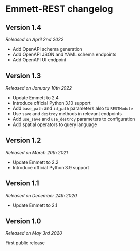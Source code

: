 Emmett-REST changelog
=====================

Version 1.4
-----------

*Released on April 2nd 2022*

- Add OpenAPI schema generation
- Add OpenAPI JSON and YAML schema endpoints
- Add OpenAPI UI endpoint

Version 1.3
-----------

*Released on January 10th 2022*

- Update Emmett to 2.4
- Introduce official Python 3.10 support
- Add `base_path` and `id_path` parameters also to `RESTModule`
- Use `save` and `destroy` methods in relevant endpoints
- Add `use_save` and `use_destroy` parameters to configuration
- Add spatial operators to query language

Version 1.2
-----------

*Released on March 20th 2021*

- Update Emmett to 2.2
- Introduce official Python 3.9 support

Version 1.1
-----------

*Released on December 24th 2020*

- Update Emmett to 2.1

Version 1.0
-----------

*Released on May 3rd 2020*

First public release
